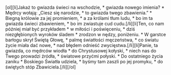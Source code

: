 [ol][li]Jakaż to gwiazda świeci na wschodzie, * gwiazda nowego imienia? * Mędrcy wołają: „Ciesz się narodzie, * to gwiazda twego zbawienia.” * Biegną królowie za jej promieniem, * a za królami tłum ludu, * bo im ta gwiazda świeci zbawieniem, * bo im zwiastuje cud cudu.[/li][li]Ten, co nam później miał być przykładem * w miłości i poświęceniu, * dziś niezgłębionych wyroków śladem * zrodzon w nędzy, poniżeniu. * W garstce barłogu skrył Świętą Głowę, * palmę światłości męczeństwa, * co światu życie miała dać nowe, * nad błędem odnieść zwycięstwa.[/li][li]Panie, ta gwiazda, co mędrców wiodła * do Chrystusowej kołyski, * niech nas do Twego prowadzi źródła, * światowe przyćmi połyski. * Do ostatniego życia zaniku * Boskiego Światła udziela, * byśmy tam zaszli po jej promyku, * do świętych stóp Zbawiciela.[/li][/ol]